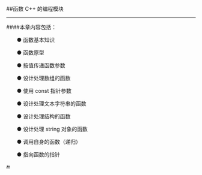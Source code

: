 ##函数 C++ 的编程模块

---

####本章内容包括：

&emsp;&emsp;● 函数基本知识

&emsp;&emsp;● 函数原型

&emsp;&emsp;● 按值传递函数参数

&emsp;&emsp;● 设计处理数组的函数

&emsp;&emsp;● 使用 const 指针参数

&emsp;&emsp;● 设计处理文本字符串的函数

&emsp;&emsp;● 设计处理结构的函数

&emsp;&emsp;● 设计处理 string 对象的函数

&emsp;&emsp;● 调用自身的函数（递归）

&emsp;&emsp;● 指向函数的指针


🔚

